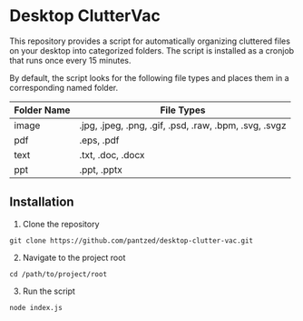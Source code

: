 # Desktop ClutterVac
This repository provides a script for automatically organizing cluttered files on your desktop into categorized folders. The script is installed as a cronjob that runs once every 15 minutes.

By default, the script looks for the following file types and places them in a corresponding named folder.

| Folder Name | File Types |
|-------------|------------|
| image    |  .jpg, .jpeg, .png, .gif, .psd, .raw, .bpm, .svg, .svgz |
| pdf    |  .eps, .pdf  |
| text    | .txt, .doc, .docx |
| ppt    | .ppt, .pptx |

## Installation
1. Clone the repository
```
git clone https://github.com/pantzed/desktop-clutter-vac.git
```
2. Navigate to the project root
```
cd /path/to/project/root
```
3. Run the script
```
node index.js
```
